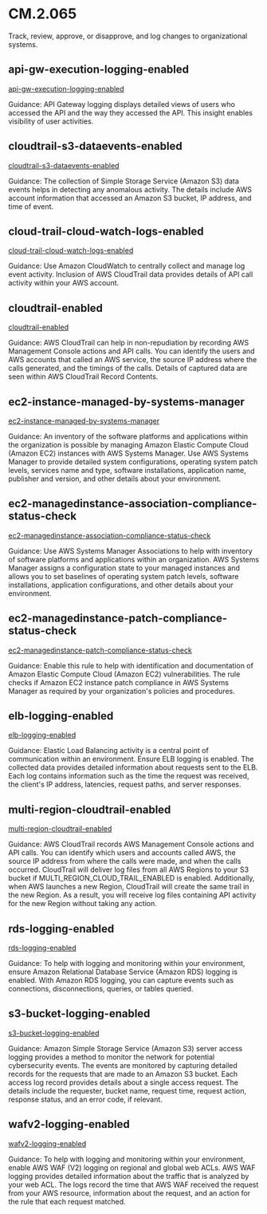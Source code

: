 # CM.2.065
Track, review, approve, or disapprove, and log changes to organizational systems.

##  api-gw-execution-logging-enabled
[api-gw-execution-logging-enabled](https://docs.aws.amazon.com/config/latest/developerguide/api-gw-execution-logging-enabled.html)

Guidance:
API Gateway logging displays detailed views of users who accessed the API and the way they accessed the API. This insight enables visibility of user activities.

##  cloudtrail-s3-dataevents-enabled
[cloudtrail-s3-dataevents-enabled](https://docs.aws.amazon.com/config/latest/developerguide/cloudtrail-s3-dataevents-enabled.html)

Guidance:
The collection of Simple Storage Service (Amazon S3) data events helps in detecting any anomalous activity. The details include AWS account information that accessed an Amazon S3 bucket, IP address, and time of event.

##  cloud-trail-cloud-watch-logs-enabled
[cloud-trail-cloud-watch-logs-enabled](https://docs.aws.amazon.com/config/latest/developerguide/cloud-trail-cloud-watch-logs-enabled.html)

Guidance:
Use Amazon CloudWatch to centrally collect and manage log event activity. Inclusion of AWS CloudTrail data provides details of API call activity within your AWS account.

##  cloudtrail-enabled
[cloudtrail-enabled](https://docs.aws.amazon.com/config/latest/developerguide/cloudtrail-enabled.html)

Guidance:
AWS CloudTrail can help in non-repudiation by recording AWS Management Console actions and API calls. You can identify the users and AWS accounts that called an AWS service, the source IP address where the calls generated, and the timings of the calls. Details of captured data are seen within AWS CloudTrail Record Contents.

##  ec2-instance-managed-by-systems-manager
[ec2-instance-managed-by-systems-manager](https://docs.aws.amazon.com/config/latest/developerguide/ec2-instance-managed-by-systems-manager.html)

Guidance:
An inventory of the software platforms and applications within the organization is possible by managing Amazon Elastic Compute Cloud (Amazon EC2) instances with AWS Systems Manager. Use AWS Systems Manager to provide detailed system configurations, operating system patch levels, services name and type, software installations, application name, publisher and version, and other details about your environment.

##  ec2-managedinstance-association-compliance-status-check
[ec2-managedinstance-association-compliance-status-check](https://docs.aws.amazon.com/config/latest/developerguide/ec2-managedinstance-association-compliance-status-check.html)

Guidance:
Use AWS Systems Manager Associations to help with inventory of software platforms and applications within an organization. AWS Systems Manager assigns a configuration state to your managed instances and allows you to set baselines of operating system patch levels, software installations, application configurations, and other details about your environment.

##  ec2-managedinstance-patch-compliance-status-check
[ec2-managedinstance-patch-compliance-status-check](https://docs.aws.amazon.com/config/latest/developerguide/ec2-managedinstance-patch-compliance-status-check.html)

Guidance:
Enable this rule to help with identification and documentation of Amazon Elastic Compute Cloud (Amazon EC2) vulnerabilities. The rule checks if Amazon EC2 instance patch compliance in AWS Systems Manager as required by your organization's policies and procedures.

##  elb-logging-enabled
[elb-logging-enabled](https://docs.aws.amazon.com/config/latest/developerguide/elb-logging-enabled.html)

Guidance:
Elastic Load Balancing activity is a central point of communication within an environment. Ensure ELB logging is enabled. The collected data provides detailed information about requests sent to the ELB. Each log contains information such as the time the request was received, the client's IP address, latencies, request paths, and server responses.

##  multi-region-cloudtrail-enabled
[multi-region-cloudtrail-enabled](https://docs.aws.amazon.com/config/latest/developerguide/multi-region-cloudtrail-enabled.html)

Guidance:
AWS CloudTrail records AWS Management Console actions and API calls. You can identify which users and accounts called AWS, the source IP address from where the calls were made, and when the calls occurred. CloudTrail will deliver log files from all AWS Regions to your S3 bucket if MULTI_REGION_CLOUD_TRAIL_ENABLED is enabled. Additionally, when AWS launches a new Region, CloudTrail will create the same trail in the new Region. As a result, you will receive log files containing API activity for the new Region without taking any action.

##  rds-logging-enabled
[rds-logging-enabled](https://docs.aws.amazon.com/config/latest/developerguide/rds-logging-enabled.html)

Guidance:
To help with logging and monitoring within your environment, ensure Amazon Relational Database Service (Amazon RDS) logging is enabled. With Amazon RDS logging, you can capture events such as connections, disconnections, queries, or tables queried.

##  s3-bucket-logging-enabled
[s3-bucket-logging-enabled](https://docs.aws.amazon.com/config/latest/developerguide/s3-bucket-logging-enabled.html)

Guidance:
Amazon Simple Storage Service (Amazon S3) server access logging provides a method to monitor the network for potential cybersecurity events. The events are monitored by capturing detailed records for the requests that are made to an Amazon S3 bucket. Each access log record provides details about a single access request. The details include the requester, bucket name, request time, request action, response status, and an error code, if relevant.

##  wafv2-logging-enabled
[wafv2-logging-enabled](https://docs.aws.amazon.com/config/latest/developerguide/wafv2-logging-enabled.html)

Guidance:
To help with logging and monitoring within your environment, enable AWS WAF (V2) logging on regional and global web ACLs. AWS WAF logging provides detailed information about the traffic that is analyzed by your web ACL. The logs record the time that AWS WAF received the request from your AWS resource, information about the request, and an action for the rule that each request matched.
